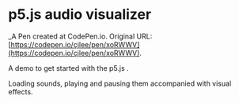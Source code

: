 # p5.js audio visualizer
 _A Pen created at CodePen.io. Original URL: [https://codepen.io/cjlee/pen/xoRWWV](https://codepen.io/cjlee/pen/xoRWWV).

 A demo to get started with the p5.js .

Loading sounds, playing and pausing them accompanied with visual effects.
